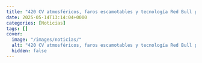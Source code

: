 ```yaml
---
title: "420 CV atmosféricos, faros escamotables y tecnología Red Bull para la mejor reinterpretación de un icono"
date: 2025-05-14T13:14:04+0000
categories: [Noticias]
tags: []
cover:
  image: "/images/noticias/"
  alt: "420 CV atmosféricos, faros escamotables y tecnología Red Bull para la mejor reinterpretación de un icono"
  hidden: false
---
```



